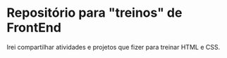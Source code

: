 # Repositório para "treinos" de FrontEnd
 Irei compartilhar atividades e projetos que fizer para treinar HTML e CSS.
